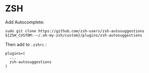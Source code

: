 # ZSH

Add Autocomplete:
```
sudo git clone https://github.com/zsh-users/zsh-autosuggestions ${ZSH_CUSTOM:-~/.oh-my-zsh/custom}/plugins/zsh-autosuggestions
```

Then add to `.zshrc` :
```
plugins=(
  ...
  zsh-autosuggestions
)
```


